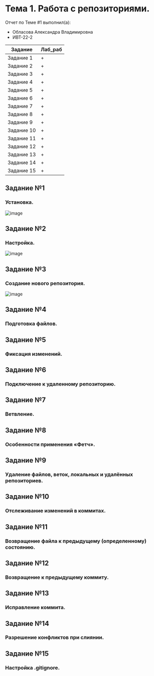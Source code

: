 # Тема 1. Работа с репозиториями.
Отчет по Теме #1 выполнил(а):
- Обласова Александра Владимировна
- ИВТ-22-2

| Задание | Лаб_раб |
| ------ | ------ |
| Задание 1 | + |
| Задание 2 | + |
| Задание 3 | + |
| Задание 4 | + |
| Задание 5 | + |
| Задание 6 | + |
| Задание 7 | + |
| Задание 8 | + |
| Задание 9 | + |
| Задание 10 | + |
| Задание 11 | + |
| Задание 12 | + |
| Задание 13 | + |
| Задание 14 | + |
| Задание 15 | + |



## Задание №1
### Установка. 
![image](https://github.com/user-attachments/assets/3f5828d1-54d6-4ec0-9da8-7d136a882aab)

## Задание №2
### Настройка. 
![image](https://github.com/user-attachments/assets/de649279-65b9-41a3-ba2d-4949b26bce27)

## Задание №3
### Создание нового репозитория. 
![image](https://github.com/user-attachments/assets/acad65f2-b1c4-45b8-8aa4-c87ac99da0f8)

## Задание №4
### Подготовка файлов. 


## Задание №5
### Фиксация изменений. 


## Задание №6
### Подключение к удаленному репозиторию. 


## Задание №7
### Ветвление.



## Задание №8
### Особенности применения «Фетч».


## Задание №9
### Удаление файлов, веток, локальных и удалённых репозиториев.



## Задание №10
### Отслеживание изменений в коммитах.



## Задание №11



###  Возвращение файла к предыдущему (определенному) состоянию.
## Задание №12
### Возвращение к предыдущему коммиту.


## Задание №13
### Исправление коммита.


## Задание №14
### Разрешение конфликтов при слиянии.


## Задание №15
### Настройка .gitignore. 


